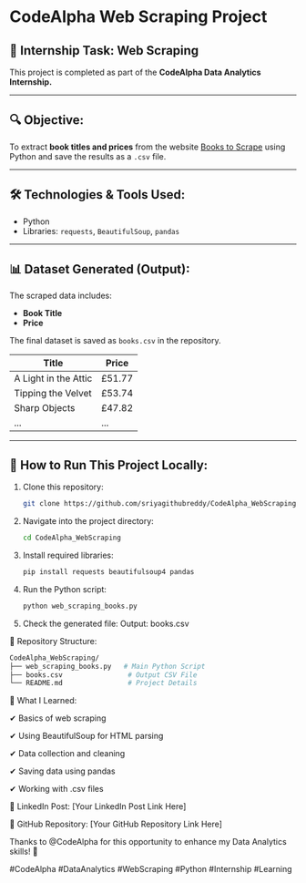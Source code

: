 # CodeAlpha Web Scraping Project

## 📌 Internship Task: Web Scraping  
This project is completed as part of the **CodeAlpha Data Analytics Internship.**

---

## 🔍 Objective:
To extract **book titles and prices** from the website [Books to Scrape](http://books.toscrape.com/) using Python and save the results as a `.csv` file.

---

## 🛠️ Technologies & Tools Used:
- Python
- Libraries: `requests`, `BeautifulSoup`, `pandas`

---

## 📊 Dataset Generated (Output):
The scraped data includes:
- **Book Title**
- **Price**

The final dataset is saved as `books.csv` in the repository.

| Title              | Price  |
|--------------------|--------|
| A Light in the Attic | £51.77 |
| Tipping the Velvet | £53.74 |
| Sharp Objects      | £47.82 |
| ...                | ...    |

---

## 🚀 How to Run This Project Locally:
1. Clone this repository:
   ```bash
   git clone https://github.com/sriyagithubreddy/CodeAlpha_WebScraping.git
2. Navigate into the project directory:
   ```bash
   cd CodeAlpha_WebScraping
3. Install required libraries:
   ```bash
   pip install requests beautifulsoup4 pandas
4. Run the Python script:
   ```bash
   python web_scraping_books.py
5. Check the generated file:
   Output: books.csv

📂 Repository Structure:
```bash
CodeAlpha_WebScraping/
├── web_scraping_books.py   # Main Python Script
├── books.csv                # Output CSV File
└── README.md                # Project Details
```

📝 What I Learned:

✔ Basics of web scraping

✔ Using BeautifulSoup for HTML parsing

✔ Data collection and cleaning

✔ Saving data using pandas

✔ Working with .csv files

🔗 LinkedIn Post:
[Your LinkedIn Post Link Here]

🔗 GitHub Repository:
[Your GitHub Repository Link Here]

Thanks to @CodeAlpha for this opportunity to enhance my Data Analytics skills! 🚀

#CodeAlpha #DataAnalytics #WebScraping #Python #Internship #Learning
